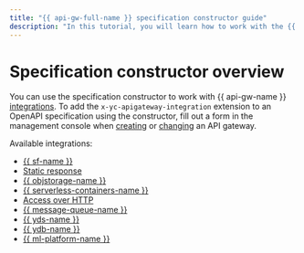 ```yaml
---
title: "{{ api-gw-full-name }} specification constructor guide"
description: "In this tutorial, you will learn how to work with the {{ api-gw-full-name }} specification constructor in {{ yandex-cloud }}. You will learn how to add extensions to a specification using the constructor."
---
```


# Specification constructor overview

You can use the specification constructor to work with {{ api-gw-name }} [integrations](../../concepts/extensions/index.md#integration). To add the `x-yc-apigateway-integration` extension to an OpenAPI specification using the constructor, fill out a form in the management console when [creating](../api-gw-create.md) or [changing](../api-gw-update.md) an API gateway.

Available integrations:

* [{{ sf-name }}](cloud-functions.md)
* [Static response](dummy.md)
* [{{ objstorage-name }}](object-storage.md)
* [{{ serverless-containers-name }}](containers.md)
* [Access over HTTP](http.md)
* [{{ message-queue-name }}](ymq.md)
* [{{ yds-name }}](datastreams.md)
* [{{ ydb-name }}](ydb.md)
* [{{ ml-platform-name }}](datasphere.md)